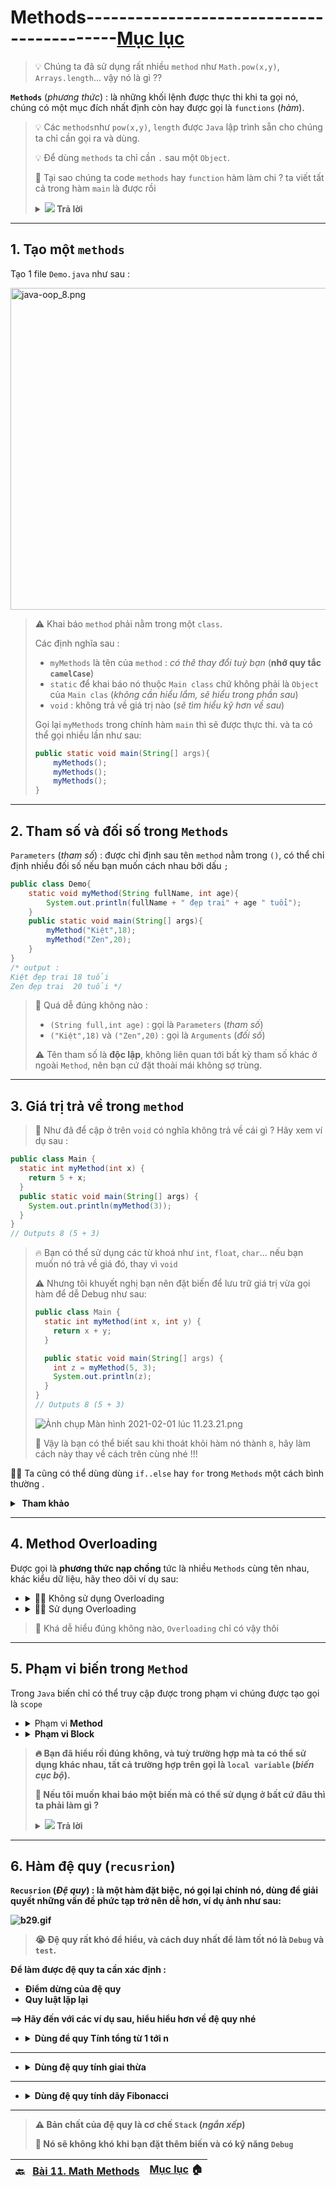 # Methods------------------------------------------[Mục lục](https://github.com/Zenfection/Java)

>  💡 Chúng ta đã sử dụng rất nhiều `method` như `Math.pow(x,y)`, `Arrays.length`... vậy nó là gì ?? 

**`Methods`** (*phương thức*) : là những khối lệnh được thực thi khi ta gọi nó, chúng có một mục đích nhất định còn hay được gọi là `functions` (*hàm*).

> 💡 Các `methods`như `pow(x,y)`, `length` được `Java` lập trình sẵn cho chúng ta chỉ cần gọi ra và dùng.
> 
> 💡 Để dùng `methods` ta chỉ cần `.` sau một `Object`.
> 
> 🤔 Tại sao chúng ta code `methods` hay `function` hàm làm chi ?  ta viết tất cả trong hàm `main` là được rồi
> 
> <details>
> <summary><b><img src="https://raw.githubusercontent.com/Zenfection/Image/master/2021/02/01-13-25-05-Questions%20And%20Answers.png"> Trả lời</b></summary>
> 
> - 🧚‍♂️ Ta chỉ cần định dạng một lần và sử dụng về sau
> - 🧚‍♂️ Ví dụ: ta code ta code hàm `đi` cho con mèo, thì tay và chân đều đi, nếu thế ta cần code 2 lần nếu không sử dụng hàm
> 
> </details>

---

## 1. Tạo một `methods`

Tạo 1 file `Demo.java` như sau : 

<img title="" src="https://raw.githubusercontent.com/Zenfection/Image/master/2021/02/01-11-04-22-java-oop_8.png" alt="java-oop_8.png" width="515">

> ⚠️ Khai báo `method` phải nằm trong một `class`.
> 
> Các định nghĩa sau : 
> 
> - `myMethods` là tên của `method` : *có thê thay đổi tuỳ bạn* (**nhớ quy tắc `camelCase`**)
> - `static` để khai báo nó thuộc `Main class` chứ không phải là `Object` của `Main clas` (*không cần hiểu lắm, sẽ hiểu trong phần sau*)
> - `void` : không trả về giá trị nào (*sẽ tìm hiểu kỹ hơn về sau*)
> 
> Gọi lại `myMethods` trong chính hàm `main` thì sẽ được thực thi. và ta có thể gọi nhiều lần như sau: 
> 
> ```java
> public static void main(String[] args){
>     myMethods();
>     myMethods();
>     myMethods();
> }
> ```

---

## 2. Tham số và đối số trong `Methods`

`Parameters` (*tham số*) : được chỉ định sau tên `method` nằm trong `()`, có thể chỉ định nhiều đối số nếu bạn muốn cách nhau bởi dấu `;`

```java
public class Demo{
    static void myMethod(String fullName, int age){
        System.out.println(fullName + " đẹp trai" + age " tuổi");
    }
    public static void main(String[] args){
        myMethod("Kiệt",18);
        myMethod("Zen",20);
    }
}
/* output :
Kiệt đẹp trai 18 tuổi
Zen đẹp trai  20 tuổi */ 
```

> 🤔 Quá dễ đúng không nào : 
> 
> - `(String full,int age)` : gọi là `Parameters` (*tham số*)
> - `("Kiệt",18)` và `("Zen",20)` : gọi là `Arguments` (*đối số*)
> 
> ⚠️ Tên tham số là **độc lập**, không liên quan tới bất kỳ tham số khác ở ngoài `Method`, nên bạn cứ đặt thoải mái không sợ trùng.

---

## 3. Giá trị trả về trong `method`

>  🤔 Như đã để cập ở trên `void` có nghĩa không trả về cái gì ? Hãy xem ví dụ sau : 

```java
public class Main {
  static int myMethod(int x) {
    return 5 + x;
  }
  public static void main(String[] args) {
    System.out.println(myMethod(3));
  }
}
// Outputs 8 (5 + 3)
```

> 🔥 Bạn có thể sử dụng các từ khoá như `int`, `float`, `char`... nếu bạn muốn nó trả về giá đó, thay vì `void`
> 
> ⚠️ Nhưng tôi khuyết nghị bạn nên đặt biến để lưu trữ giá trị vừa gọi hàm để dễ Debug như sau: 
> 
> ```java
> public class Main {
>   static int myMethod(int x, int y) {
>     return x + y;
>   }
> 
>   public static void main(String[] args) {
>     int z = myMethod(5, 3);
>     System.out.println(z);
>   }
> }
> // Outputs 8 (5 + 3)
> ```
> 
> ![Ảnh chụp Màn hình 2021-02-01 lúc 11.23.21.png](https://raw.githubusercontent.com/Zenfection/Image/master/2021/02/01-11-24-06-A%CC%89nh%20chu%CC%A3p%20Ma%CC%80n%20hi%CC%80nh%202021-02-01%20lu%CC%81c%2011.23.21.png)
> 
> 🤪 Vậy là bạn có thể biết sau khi thoát khỏi hàm nó thành `8`, hãy làm cách này thay về cách trên cùng nhé !!! 

🧚‍♂️ Ta cũng có thể dùng dùng `if..else` hay `for` trong `Methods` một cách bình thường .

<details>
<summary><b><img scr="![Exchange Ideas.png](https://raw.githubusercontent.com/Zenfection/Image/master/2021/02/01-14-17-17-Exchange%20Ideas.png)"> Tham khảo</b></summary>

```java
public class Main {
      static void checkAge(int age) {
            if (age < 18){
              System.out.println("Bạn là thằng nhóc con dưới 18 tuổ");
            } 
            else{
              System.out.println("Bạn trưởng thành rồi, nhưng vẫn nhóc con");
            }
      }
      public static void main(String[] args) {
        checkAge(20);
      }
}
// Outputs :  Bạn trưởng thành rồi, nhưng vẫn nhóc con
```

</details>

---

## 4. Method Overloading

Được gọi là **phương thức nạp chồng** tức là nhiều `Methods` cùng tên nhau, khác kiểu dữ liệu, hãy theo dõi ví dụ sau: 

- <details>
  <summary>🧚‍♂️ Không sử dụng Overloading</summary>
  
  ```java
  static int plusMethodInt(int x, int y) {
    return x + y;
  }
  
  static double plusMethodDouble(double x, double y) {
    return x + y;
  }
  ```
  
  🔥 Khi ta muốn số trả về số thực ta phải dùng `plusMethodDouble` nếu muốn trả về số nguyên phải dùng `plusMethodInt`
  🤪 Vậy ta cần phải nhớ quá nhiều hàm, gây khó cho ta
  
  </details>

- <details>
  <summary>🧚‍♂️ Sử dụng Overloading</summary>
  
  ```java
  static int plusMethod(int x, int y) {
    return x + y;
  } 
  
  static double plusMethod(double x, double y) {
    return x + y;
  }
  ```
  
  🔥 Vậy là chúng ta chỉ cần sử dụng `plusMethod` và truyền vào số nguyên hay số thực đều được.
  
  </details>

> 🚀 Khá dễ hiểu đúng không nào, `Overloading` chỉ có vậy thôi

---

## 5. Phạm vi biến trong `Method`

Trong `Java` biến chỉ có thể truy cập được trong phạm vi chúng được tạo gọi là `scope`

- <details>
  <summary>Phạm vi <b>Method<b></summary>
  
  ```java
  public class Main{
    public static void main(String[] args){
        // không thể sử dụng x ở đây
        int x = 10;
        // có thể sử dụng x từ đây
        System.out.println(x);
    }
  }
  ```
  
  </details>

- <details>
  <summary>Phạm vi <b>Block</b></summary>
  
  ```java
  public class Main {
    public static void main(String[] args) {
      //không thể sử dụng x ở đây
      { //dấu trong ngoặc này là block
        // Không thể sử dụng x ở đây
        int x = 100;
        // Có thể sử dụng x
        System.out.println(x);
      } 
      // không thể sử dụng x ở đây
    }
  }
  ```
  
  > ⚠️ Nó giống như việc bạn sử dụng `if`, `while`,`for`, các biến chỉ tồn tại trong khối mã đó thôi.
  
  </details>

> 🔥 Bạn đã hiểu rồi đúng không, và tuỳ trường hợp mà ta có thể sử dụng khác nhau, tất cả trường hợp trên gọi là `local variable` (*biến cục bộ*).
> 
> 🤔 Nếu tôi muốn khai báo một biến mà có thể sử dụng ở bất cứ đâu thì ta phải làm gì ?
> 
> <details>
> <summary><b><img src="https://raw.githubusercontent.com/Zenfection/Image/master/2021/02/01-13-25-05-Questions%20And%20Answers.png"> Trả lời<b></summary>
> 
> Ta có thể sử dụng `global variables` (*biến toàn cục*) thay vì *biến cục bộ* ở trên, như sau: 
> 
> ```java
> public class Demo {
>    static int x = 100; //khai báo toàn cục
>    //Sử dụng x bất kỳ đâu
>    static void method1(){
>        System.out.println(x);
>    }
> 
>    public static void main(String[] args) {
>        method1();
>        System.out.println(x);
>    }
> }
> ```
> 
> > ⚠️ Khai báo toàn cục ở dòng đầu tiên của `class` và thêm `static` vào trước khai báo.
> 
> </details>

---

## 6. Hàm đệ quy (`recusrion`)

`Recusrion` (*Đệ quy*) : là một hàm đặt biệc, nó **gọi lại chính nó**, dùng để giải quyết những vấn đề phức tạp trở nên dễ hơn, ví dụ ảnh như sau:

![b29.gif](https://raw.githubusercontent.com/Zenfection/Image/master/2021/02/01-12-45-30-b29.gif)

> 😭 Đệ quy rất khó để hiểu, và cách duy nhất để làm tốt nó là `Debug` và `test`.

Để làm được đệ quy ta cần xác định :

- Điểm dừng của đệ quy
- Quy luật lặp lại

==> Hãy đến với các ví dụ sau, hiểu hiểu hơn về đệ quy nhé

- <details>
  <summary>Dùng để quy <b>Tính tổng từ 1 tới n</b></summary>
  
  Cho file `Demo.java` như sau:
  
  ```java
  public class Demo {
    static int sum1toN(int n){
        if(n == 0){
            return 0;
        }
        int result = n + sum1toN(n-1); //nên sử dụng thêm biến để debug tốt
        return result;
    }
  
    public static void main(String[] args) {
        int result = sum1toN(5);//nên sử dụng thêm biến này để debug tốt
        System.out.println(result);
    }
  }
  // output : 15
  ```
  
  > 🧚‍♂️ Bạn có thể thấy nó hơi dài vì đã thêm biến `result`, nhưng bạn hãy làm thế để tốt cho việc `debug` nha.
  
  <details>
  <summary><b>Giải thích</b></summary>
  
  - **B1** : Xác định điềm dùng ⇨ 0, (*n sẽ chạy về tới 0 và dừng*)
  
  - **B2** : Xác định quy luật ⇨ n + (n-1) + (n-2)...0 (*tới 0 là dừng*)
  
  </details>
  
  </details>

---

- <details>
  <summary>Dùng đệ quy tính <b>giai thừa</b></summary>
  
  <img src="https://raw.githubusercontent.com/Zenfection/Image/master/2021/02/01-13-15-39-giai-thua.png" title="" alt="giai-thua.png" width="300">
  
  ```java
  public class Demo {
    static int factorial(int n){
        if(n == 1){
            return 1;
        }
        int result = n * factorial(n-1); //khai báo biến thêm để dễ debug
        return result;
    }
  
    public static void main(String[] args) {
        int result = factorial(5); //khai báo biến thêm đễ dễ debug
        System.out.println(result);
    }
  }
  ```
  
  <details>
  <summary><b><img src="https://raw.githubusercontent.com/Zenfection/Image/master/2021/02/01-13-25-05-Questions%20And%20Answers.png"> Giải thích</b></summary>
  
  - **B1** : Xác định điềm dùng ⇨ 1, (*n sẽ chạy về tới 1 và dừng*)
  
  - **B2** : Xác định quy luật ⇨ n*(n-1)*...1 (*tới 1 là dừng*)
  
  </details>
  
  </details>

---

- <details>
  <summary>Dùng đệ quy tính dãy <b>Fibonacci</b></summary>
  
  ![Ảnh chụp Màn hình 2021-02-01 lúc 13.33.16.png](https://raw.githubusercontent.com/Zenfection/Image/master/2021/02/01-13-33-27-A%CC%89nh%20chu%CC%A3p%20Ma%CC%80n%20hi%CC%80nh%202021-02-01%20lu%CC%81c%2013.33.16.png)
  
  ```java
  public class Demo {
    static int fibonacci(int n){
        if(n == 1 || n == 2){
            return 1;
        }
        int result = fibonacci(n-1) + fibonacci(n-2); //khai báo biến thêm đễ dễ debug 
        return result;
    }
    public static void main(String[] args) {
        int result = fibonacci(5); //khai báo biến thêm đễ dễ debug
        System.out.println(result);
    }
  }
  ```
  
  <details>
  <summary><b><img src="https://raw.githubusercontent.com/Zenfection/Image/master/2021/02/01-13-25-05-Questions%20And%20Answers.png"> Giải thích</b></summary>
  
  - **B1** : Xác định điềm dùng ⇨ vị trí n, (*chạy tới vị trí n trong dãy fibbonacci và dừng*)
  
  - **B2** : Xác định quy luật ⇨ 1 1 2 3 5 8 13... (*vị trí 1 và 2 là 1, về sau là số sau bằng tổng 2 số trước*)
  
  </details>

---

> ⚠️ Bản chất của **đệ quy** là cơ chế `Stack` (*ngắn xếp*)
> 
> 🚀 Nó sẽ không khó khi bạn đặt thêm **biến** và có kỹ năng `Debug`

| 🔙   [Bài 11. Math Methods](https://github.com/Zenfection/Java/blob/master/Java%20Basic/11.Math.md) | [Mục lục](https://github.com/Zenfection/Java) 🏠 |
| --------------------------------------------------------------------------------------------------- | ------------------------------------------------ |
